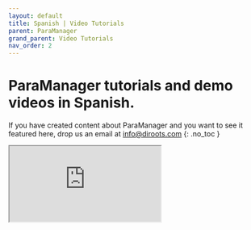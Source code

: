 ```yaml
---
layout: default
title: Spanish | Video Tutorials
parent: ParaManager
grand_parent: Video Tutorials
nav_order: 2
---
```


# ParaManager tutorials and demo videos in Spanish.
If you have created content about ParaManager and you want to see it featured here, drop us an email at info@diroots.com
{: .no_toc }

 <div class="di-iframe-container">
  <iframe
  title="ParaManager | 📈 Administración de Parámetros con DiRoots🏢"
  class="di-responsive-iframe"
  src="https://www.youtube.com/embed/CxsVtjZIpvs">
  </iframe>
</div>